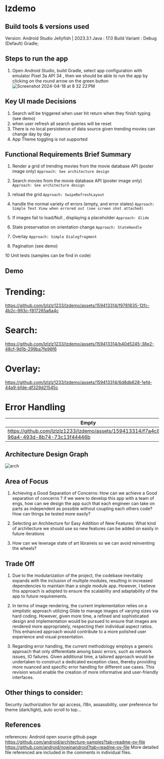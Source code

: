 # lzdemo
## Build tools & versions used
Version: Android Studio Jellyfish | 2023.3.1
Java : 17.0
Build Variant : Debug (Default)
Gradle; 
## Steps to run the app
1) Open Android Studio, build Gradle, select app configuration with emulator Pixel 3a API 34 , then we should be able to run the app by clicking on the round  arrow on the green button
![Screenshot 2024-04-18 at 8 32 22 PM](https://github.com/lzlzlz1233/androidTestLZ/assets/159413314/cb902a5e-e211-4d38-8ce8-96c94a991abf)

## Key UI made Decisions
1. Search will be triggered  when user hit return when they finish typing (see demo)
2. when user refresh all search queries will be reset
3. There is no local persistence of data source given trending movies can change day by day
4.  App Theme toggling is not supported

## Functional Requirements Brief Summary
1. Render a grid of trending movies from the movie database API (poster image only)   ` Approach: See architecture design `

2. Search movies from the movie database API (poster image only)   ` Approach: See architecture design `

4. reload the grid ` Approach: SwipeRefreshLayout `

5. handle the normal variety of errors (empty, and error states)   `Approach: Simple Text View when errored out (see screen shot attached)`

6. If images fail to load/Null , displaying a placeholder  `Approach: Glide`

7. State preservation on orientation change `Approach: StateHandle`
   
8. Overlay   `Approach: Simple Dialogfragment `

9. Pagination (see demo)

10 Unit tests (samples can be find in code)
## Demo

# Trending:

https://github.com/lzlzlz1233/lzdemo/assets/159413314/f9781635-12fc-4b2c-993c-f817265a6a4c

# Search:

https://github.com/lzlzlz1233/lzdemo/assets/159413314/b40d5245-38e2-48cf-9d1b-299ba7fe96f6

# Overlay:


https://github.com/lzlzlz1233/lzdemo/assets/159413314/6d8db628-1efd-44a9-bfde-df329d21545c


# Error Handling
| Empty         |  NetWorkError |
| ------------- | ---------------|
|https://github.com/lzlzlz1233/lzdemo/assets/159413314/f7a4c8cd-96a4-493d-8b74-73c13f44446b| https://github.com/lzlzlz1233/lzdemo/assets/159413314/5488439d-6691-48da-9499-f656d62479cd|




## Architecture Design Graph 
![arch](https://github.com/lzlzlz1233/lzdemo/assets/159413314/7247bbb8-c5bb-4f0f-a0a2-85bbab62846d)

## Area of Focus
1) Achieving a Good Separation of Concerns: How can we achieve a Good separation of concerns ? if we were to develop this app with a team of engs, how can we design the
    app such that each engineer can take on parts as independent as possible without coupling each others code? How can things be tested more easily?

2) Selecting an Architecture for Easy Addition of New Features: What kind of architecture we should use so new features can be added on easily in future iterations

3) How can we leverage state of art libraireis so we can avoid reinventing the wheels?


## Trade Off 
1) Due to the modularization of the project, the codebase inevitably expands with the inclusion of multiple modules, resulting in increased dependencies to maintain than a single module app. However, I believe this approach is adopted to ensure the scalability and adaptability of the app to future requirements.
   
2) In terms of image rendering, the current implementation relies on a simplistic approach utilizing Glide to manage images of varying sizes via hard coding. However, given more time, a refined and sophisticated design and implementation would be pursued to ensure that images are rendered more appropriately, respecting their individual aspect ratios. This enhanced approach would contribute to a more polished user experience and visual presentation.
   
3) Regarding error handling, the current methodology employs a generic approach that only differentiate among basic errors, such as network issues, IO failures. Given additional time, a tailored approach would be undertaken to construct a dedicated exception class, thereby providing more nuanced and specific error handling for different use cases. This revision would enable the creation of more informative and user-friendly interfaces.


## Other things to consider:
Security /authorization for api access, i18n, assassbility, user preference for theme (dark/light), auto scroll to top...

## References
references: Android open source github page
https://github.com/android/architecture-samples?tab=readme-ov-file
https://github.com/android/nowinandroid?tab=readme-ov-file
More detailed file referenced are included in the comments in individual files.

 

